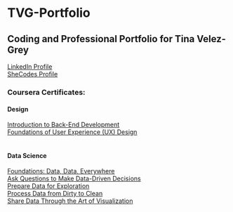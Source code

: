 # TVG-Portfolio

## Coding and Professional Portfolio for Tina Velez-Grey
<a href="https://www.linkedin.com/in/tina-velez-grey-b83a5623/" target="_blank">LinkedIn Profile</a><br />
<a href="https://www.shecodes.io/graduates/72434-tina-velez-grey" target="_blank">SheCodes Profile</a>

### Coursera Certificates:
#### Design
<a href="https://coursera.org/share/ca74bce326e25aeaf897a5cf5b2eb7b1" target="_blank">Introduction to Back-End Development</a><br />
<a href="https://coursera.org/share/8618362512b7bfc49d7ababe3f4da262" target="_blank">Foundations of User Experience (UX) Design</a><br />
  <br />
#### Data Science
<a href="https://coursera.org/share/88aaf6d5a97ac5524933dc1365088f13" target="_blank">Foundations: Data, Data, Everywhere</a><br />
<a href="https://coursera.org/share/0dbaad4b283da63bf3090885bcbb4d8d" target="_blank">Ask Questions to Make Data-Driven Decisions</a><br />
<a href="https://coursera.org/share/07f1255804157f9e05307cd82c1da7b2" target="_blank">Prepare Data for Exploration</a><br />
<a href="https://coursera.org/share/50c0160fbd79912a7f9dbd7392928529" target="_blank">Process Data from Dirty to Clean</a><br />
<a href="https://coursera.org/share/8c7b678b7277bdf25dc77d8f10250720" target="_blank">Share Data Through the Art of Visualization</a><br />

